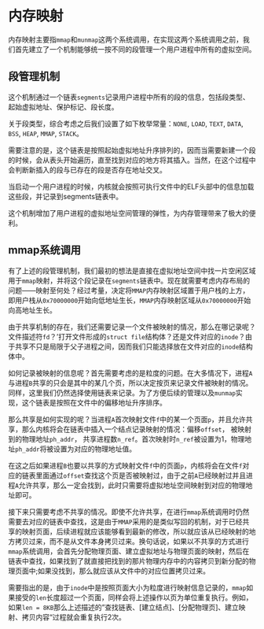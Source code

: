 # 内存映射
内存映射主要指`mmap`和`munmap`这两个系统调用，在实现这两个系统调用之前，我们首先建立了一个机制能够统一按不同的段管理一个用户进程中所有的虚拟空间。

## 段管理机制
这个机制通过一个链表`segments`记录用户进程中所有的段的信息，包括段类型、起始虚拟地址、保护标记、段长度。

关于段类型，综合考虑之后我们设置了如下枚举常量：`NONE`, `LOAD`, `TEXT`, `DATA`, `BSS`, `HEAP`, `MMAP`, `STACK`。

需要注意的是，这个链表是按照起始虚拟地址升序排列的，因而当需要新建一个段的时候，会从表头开始遍历，直至找到对应的地方将其插入。当然，在这个过程中会判断新插入的段与已存在的段是否存在地址交叉。

当启动一个用户进程的时候，内核就会按照可执行文件中的ELF头部中的信息加载这些段，并记录到segments链表中。

这个机制增加了用户进程的虚拟地址空间管理的弹性，为内存管理带来了极大的便利。

## mmap系统调用
有了上述的段管理机制，我们最初的想法是直接在虚拟地址空间中找一片空闲区域用于`mmap`映射，并将这个段记录在`segments`链表中。现在就需要考虑内存布局的问题——映射至何处？经过考量，决定将`MMAP`内存映射区域置于用户栈的上方，即用户栈从`0x70000000`开始向低地址生长，`MMAP`内存映射区域从`0x70000000`开始向高地址生长。

由于共享机制的存在，我们还需要记录一个文件被映射的情况，那么在哪记录呢？文件描述符`fd`？’打开文件形成的`struct file`结构体？还是文件对应的`inode`？由于共享不只是局限于父子进程之间，因而我们只能选择放在文件对应的`inode`结构体中。

如何记录被映射的信息呢？首先需要考虑的是粒度的问题。在大多情况下，进程`A`与进程`B`共享的只会是其中的某几个页，所以决定按页来记录文件被映射的情况。同样，这里我们仍然选择使用链表来记录。为了方便后续的管理以及`munmap`实现，这个链表是按照在文件中的偏移地址升序排序。

那么共享是如何实现的呢？当进程`A`首次映射文件`f`中的某一个页面`p`，并且允许共享，那么内核将会在链表中插入一个结点记录映射的情况：偏移`offset`， 被映射到的物理地址`ph_addr`， 共享进程数`n_ref`。首次映射时`n_ref`被设置为1，物理地址`ph_addr`将被设置为对应的物理地址值。

在这之后如果进程`B`也要以共享的方式映射文件`f`中的页面`p`，内核将会在文件`f`对应的链表里面通过`offset`查找这个页是否被映射过，由于之前`A`已经映射过并且进程`A`允许共享，那么一定会找到，此时只需要将虚拟地址空间映射到对应的物理地址即可。

接下来只需要考虑不共享的情况。即使不允许共享，在进行`mmap`系统调用时仍然需要去对应的链表中查找，这是由于`MMAP`采用的是类似写回的机制，对于已经共享的映射页面，后续进程就应该能够看到最新的修改，所以就应该从已经映射的地方拷贝过来，而不是从文件本身拷贝过来。换句话说，如果以不共享的方式进行`mmap`系统调用，会首先分配物理页面、建立虚拟地址与物理页面的映射，然后在链表中查找，如果找到了就直接把找到的那片物理内存中的内容拷贝到新分配的物理页面中;如果没找到，那么就应该从文件中的对应位置拷贝过来。


需要指出的是，由于`inode`中是按照页面大小为粒度进行映射信息记录的，`mmap`如果接受的`len`长度超过一个页面，同样会将上述操作以页为单位重复执行。例如，如果`len = 8KB`那么上述描述的”查找链表、\[建立结点\]、\[分配物理页\]、建立映射、拷贝内容“过程就会重复执行2次。